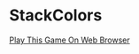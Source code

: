 # StackColors

<a href="https://sukrubeyy.itch.io/stackcoloreplica">Play This Game On Web Browser</a>
